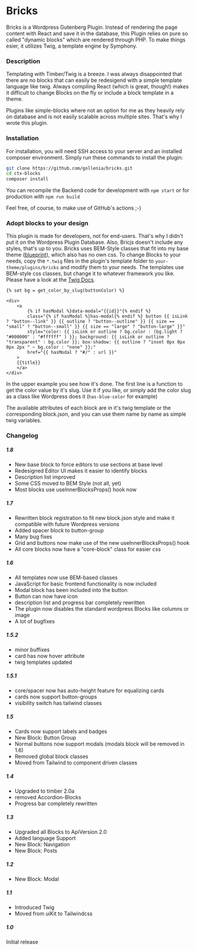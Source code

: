 # Bricks

Bricks is a Wordpress Gutenberg Plugin. Instead of rendering the page content with React and save it in the database, this Plugin relies on pure so called "dynamic blocks" which are rendered through PHP. To make things esier, it utilizes Twig, a template engine by Symphony. 

### Description 

Templating with Timber/Twig is a breeze. I was always disappointed that there are no blocks that can easily be redesigend with a simple template language like twig. Always compiling React (which is great, though!) makes it difficult to change Blocks on the fly or include a block template in a theme.

Plugins like simple-blocks where not an option for me as they heavily rely on database and is not easily scalable across multiple sites. That's why I wrote this plugin.

### Installation

For installation, you will need SSH access to your server and an installed composer environment. Simply run these commands to install the plugin:

```sh
git clone https://github.com/gollenia/bricks.git
cd ctx-blocks
composer install
```

You can recompile the Backend code for development with `npm start` or for production with `npm run build`

Feel free, of course, to make use of GitHub's actions ;-)

### Adopt blocks to your design

This plugin is made for developers, not for end-users. That's why I didn't put it on the Wordpress Plugin Database. Also, Bricjs doesn't include any styles, that's up to you. Bricks uses BEM-Style classes that fit into my base theme ([blueprint](https://github.com/gollenia/blueprint)), which also has no own css. To change Blocks to your needs, copy the `*.twig` files in the plugin's template folder to `your-theme/plugins/bricks` and modify them to your needs. The templates use BEM-style css classes, but change it to whatever framework you like. Please have a look at the [Twig Docs](https://twig.symfony.com/doc/2.x/).

```
{% set bg = get_color_by_slug(buttonColor) %}

<div>
    <a  
        {% if hasModal %}data-modal="{{id}}"{% endif %}
        class="{% if hasModal %}has-modal{% endif %} button {{ isLink ? "button--link" }} {{ outline ? "button--outline" }} {{ size == "small" ? "button--small" }} {{ size == "large" ? "button-large" }}"
        style="color: {{ isLink or outline ? bg.color : (bg.light ? "#000000" : "#ffffff" ) }}; background: {{ isLink or outline ? "transparent" : bg.color }}; box-shadow: {{ outline ? "inset 0px 0px 0px 2px " ~ bg.color : "none" }};"
        href="{{ hasModal ? "#/" : url }}"
    >
    {{title}}
    </a>
</div>
```

In the upper example you see how it's done. The first line is a function to get the color value by it's slug. Use it if you like, or simply add the color slug as a class like Wordpress does it (`has-blue-color` for example) 

The available attributes of each block are in it's twig template or the corresponding block.json, and you can use them name by name as simple twig variables.

### Changelog

##### 1.8
* New base block to force editors to use sections at base level
* Redesigned Editor UI makes it easier to identify blocks
* Description list improved
* Some CSS moved to BEM Style (not all, yet)
* Most blocks use useInnerBlocksProps() hook now

##### 1.7
* Rewritten block registration to fit new block.json style and make it compatible with future Wordpress versions
* Added spacer block to button-group
* Many bug fixes
* Grid and buttons now make use of the new useInnerBlocksProps() hook
* All core blocks now have a "core-block" class for easier css

##### 1.6
* All templates now use BEM-based classes
* JavaScript for basic frontend functionality is now included
* Modal block has been included into the button
* Button can now have icon
* description list and progress bar completely rewritten
* The plugin now disables the standard wordpress Blocks like columns or image
* A lot of bugfixes

##### 1.5.2
* minor buffixes
* card has now hover attribute
* twig templates updated

##### 1.5.1
* core/spacer now has auto-height feature for equalizing cards
* cards now support button-groups
* visibility switch has tailwind classes

##### 1.5
* Cards now support labels and badges
* New Block: Button Group
* Normal buttons now support modals (modals block will be removed in 1.6)
* Removed global block classes
* Moved from Tailwind to component driven classes

##### 1.4
* Upgraded to timber 2.0a
* removed Accordion-Blocks
* Progress bar completely rewritten

##### 1.3
* Upgraded all Blocks to ApiVersion 2.0
* Added language Support
* New Block: Navigation
* New Block: Posts

##### 1.2 
* New Block: Modal

##### 1.1
* Introduced Twig
* Moved from uiKit to Tailwindcss

##### 1.0
Initial release

